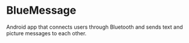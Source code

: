 # BlueMessage
Android app that connects users through Bluetooth and sends text and picture messages to each other.
